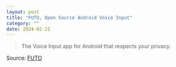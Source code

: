 ```yaml
---
layout: post
title: "FUTO, Open Source Android Voice Input"
category: ""
date: 2024-02-21
---
```


>The Voice Input app for Android that respects your privacy. 

Source: [FUTO](https://voiceinput.futo.org/)
